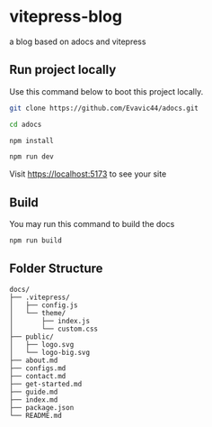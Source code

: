 # vitepress-blog

a blog based on adocs and vitepress

## Run project locally

Use this command below to boot this project locally.

```bash
git clone https://github.com/Evavic44/adocs.git

cd adocs

npm install

npm run dev
```

Visit [https://localhost:5173](https://localhost:5173) to see your site

## Build
You may run this command to build the docs

```bash
npm run build
```

## Folder Structure

```
docs/
├── .vitepress/
│   ├── config.js
│   └── theme/
│       ├── index.js
│       └── custom.css
├── public/
│   ├── logo.svg
│   └── logo-big.svg
├── about.md
├── configs.md
├── contact.md
├── get-started.md
├── guide.md
├── index.md
├── package.json
└── README.md
```
